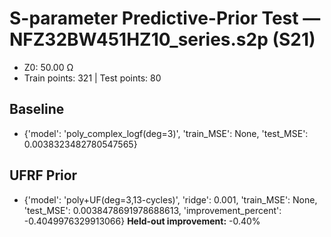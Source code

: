 # S-parameter Predictive-Prior Test — NFZ32BW451HZ10_series.s2p (S21)
- Z0: 50.00 Ω
- Train points: 321  |  Test points: 80

## Baseline
- {'model': 'poly_complex_logf(deg=3)', 'train_MSE': None, 'test_MSE': 0.0038323482780547565}

## UFRF Prior
- {'model': 'poly+UF(deg=3,13-cycles)', 'ridge': 0.001, 'train_MSE': None, 'test_MSE': 0.0038478691978688613, 'improvement_percent': -0.4049976329913066}
**Held-out improvement:** -0.40%
